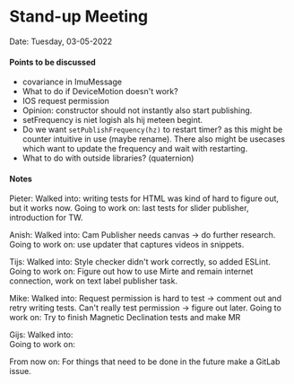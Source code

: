 # Stand-up Meeting 
Date: Tuesday, 03-05-2022 
#### Points to be discussed
- covariance in ImuMessage
- What to do if DeviceMotion doesn't work?
- IOS request permission
- Opinion: constructor should not instantly also start publishing. 
- setFrequency is niet logish als hij meteen begint.
- Do we want `setPublishFrequency(hz)` to restart timer? as this might be counter intuitive in use (maybe rename). There also might be usecases which want to update the frequency and wait with restarting.
- What to do with outside libraries? (quaternion)

#### Notes
Pieter:
	Walked into:            writing tests for HTML was kind of hard to figure out, but it works now. 
	Going to work on:   last tests for slider publisher, introduction for TW.

Anish:
	Walked into:           Cam Publisher needs canvas -> do further research. 
	Going to work on:   use updater that captures videos in snippets. 

Tijs:
	Walked into:            Style checker didn't work correctly, so added ESLint.
	Going to work on:   Figure out how to use Mirte and remain internet connection, work on text label publisher task. 

Mike:
	Walked into:            Request permission is hard to test -> comment out and retry writing tests.  Can't really test permission -> figure out later.
	Going to work on:  Try to finish Magnetic Declination tests and make MR   
	
Gijs:
	Walked into:             
	Going to work on:    

From now on:
For things that need to be done in the future make a GitLab issue.